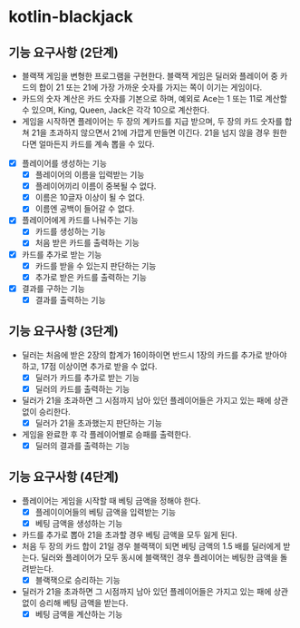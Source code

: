 # kotlin-blackjack

## 기능 요구사항 (2단계)

- 블랙잭 게임을 변형한 프로그램을 구현한다. 블랙잭 게임은 딜러와 플레이어 중 카드의 합이 21 또는 21에 가장 가까운 숫자를 가지는 쪽이 이기는 게임이다.
- 카드의 숫자 계산은 카드 숫자를 기본으로 하며, 예외로 Ace는 1 또는 11로 계산할 수 있으며, King, Queen, Jack은 각각 10으로 계산한다.
- 게임을 시작하면 플레이어는 두 장의 계카드를 지급 받으며, 두 장의 카드 숫자를 합쳐 21을 초과하지 않으면서 21에 가깝게 만들면 이긴다. 21을 넘지 않을 경우 원한다면 얼마든지 카드를 계속 뽑을 수 있다.

- [x] 플레이어를 생성하는 기능
    - [x] 플레이어의 이름을 입력받는 기능
    - [x] 플레이어끼리 이름이 중복될 수 없다.
    - [x] 이름은 10글자 이상이 될 수 없다.
    - [x] 이름엔 공백이 들어갈 수 없다.
- [x] 플레이어에게 카드를 나눠주는 기능
    - [x] 카드를 생성하는 기능
    - [x] 처음 받은 카드를 출력하는 기능
- [x] 카드를 추가로 받는 기능
    - [x] 카드를 받을 수 있는지 판단하는 기능
    - [x] 추가로 받은 카드를 출력하는 기능
- [x] 결과를 구하는 기능
    - [x] 결과를 출력하는 기능

## 기능 요구사항 (3단계)

- 딜러는 처음에 받은 2장의 합계가 16이하이면 반드시 1장의 카드를 추가로 받아야 하고, 17점 이상이면 추가로 받을 수 없다.
    - [x] 딜러가 카드를 추가로 받는 기능
    - [x] 딜러의 카드를 출력하는 기능
- 딜러가 21을 초과하면 그 시점까지 남아 있던 플레이어들은 가지고 있는 패에 상관 없이 승리한다.
    - [x] 딜러가 21을 초과했는지 판단하는 기능
- 게임을 완료한 후 각 플레이어별로 승패를 출력한다.
    - [x] 딜러의 결과를 출력하는 기능

## 기능 요구사항 (4단계)

- 플레이어는 게임을 시작할 때 베팅 금액을 정해야 한다.
    - [x] 플레이이어들의 베팅 금액을 입력받는 기능
    - [x] 베팅 금액을 생성하는 기능
- 카드를 추가로 뽑아 21을 초과할 경우 베팅 금액을 모두 잃게 된다.
- 처음 두 장의 카드 합이 21일 경우 블랙잭이 되면 베팅 금액의 1.5 배를 딜러에게 받는다. 딜러와 플레이어가 모두 동시에 블랙잭인 경우 플레이어는 베팅한 금액을 돌려받는다.
    - [x] 블랙잭으로 승리하는 기능
- 딜러가 21을 초과하면 그 시점까지 남아 있던 플레이어들은 가지고 있는 패에 상관 없이 승리해 베팅 금액을 받는다.
    - [x] 베팅 금액을 계산하는 기능